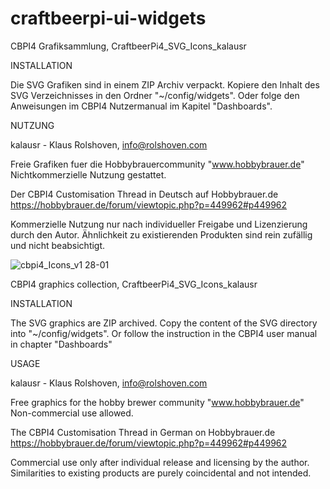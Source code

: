 # craftbeerpi-ui-widgets

CBPI4 Grafiksammlung, CraftbeerPi4_SVG_Icons_kalausr

INSTALLATION

Die SVG Grafiken sind in einem ZIP Archiv verpackt. Kopiere den Inhalt des SVG Verzeichnisses in den Ordner "~/config/widgets".
Oder folge den Anweisungen im CBPI4 Nutzermanual im Kapitel "Dashboards". 

NUTZUNG

kalausr - Klaus Rolshoven, info@rolshoven.com

Freie Grafiken fuer die Hobbybrauercommunity "www.hobbybrauer.de"
Nichtkommerzielle Nutzung gestattet.

Der CBPI4 Customisation Thread in Deutsch auf Hobbybrauer.de
https://hobbybrauer.de/forum/viewtopic.php?p=449962#p449962

Kommerzielle Nutzung nur nach individueller Freigabe und Lizenzierung durch den Autor. 
Ähnlichkeit zu existierenden Produkten sind rein zufällig und nicht beabsichtigt.

![cbpi4_Icons_v1 28-01](https://user-images.githubusercontent.com/87930313/222687855-dbc44026-d37f-448d-9f6a-4f8cfa92df32.jpg)

CBPI4 graphics collection, CraftbeerPi4_SVG_Icons_kalausr

INSTALLATION

The SVG graphics are ZIP archived. Copy the content of the SVG directory into "~/config/widgets".
Or follow the instruction in the CBPI4 user manual in chapter "Dashboards"

USAGE

kalausr - Klaus Rolshoven, info@rolshoven.com

Free graphics for the hobby brewer community "www.hobbybrauer.de"
Non-commercial use allowed.

The CBPI4 Customisation Thread in German on Hobbybrauer.de
https://hobbybrauer.de/forum/viewtopic.php?p=449962#p449962

Commercial use only after individual release and licensing by the author. 
Similarities to existing products are purely coincidental and not intended.
